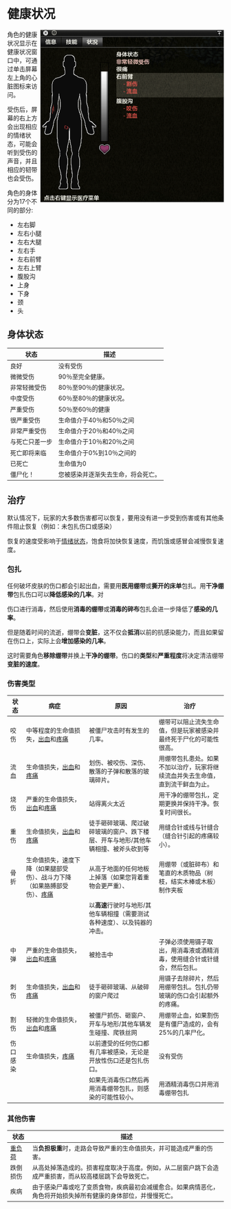 # 健康状况

<img src="../images/health.png" align="right" style="height: 400px;">

角色的健康状况显示在健康状况窗口中，可通过单击屏幕左上角的心脏图标来访问。

受伤后，屏幕的右上方会出现相应的情绪状态，可能会听到受伤的声音，并且相应的韧带也会受伤。

角色的身体分为17个不同的部分:

- 左右脚
- 左右小腿
- 左右大腿
- 左右手
- 左右前臂
- 左右上臂
- 腹股沟
- 上身
- 下身
- 颈
- 头

## 身体状态

| 状态     | 描述 |
| -------- | ------- |
| 良好 | 没有受伤 |
| 微微受伤 | 90％至完全健康。 |
| 非常轻微受伤 | 80％至90％的健康状况。 |
| 中度受伤 | 60％至80％的健康状况。 |
| 严重受伤 | 50％至60％的健康 |
| 很严重受伤 | 生命值介于40％和50％之间 |
| 非常严重受伤 | 生命值介于20％和40％之间 |
| 与死亡只差一步 | 生命值介于10％和20％之间 |
| 死亡即将来临 | 生命值介于0%到10％之间的 |
| 已死亡 | 生命值为0 |
| 僵尸化！ | 您被感染并逐渐失去生命，将会死亡。 |

## 治疗

默认情况下，玩家的大多数伤害都可以恢复，要用没有进一步受到伤害或有其他条件阻止恢复（例如：未包扎伤口或感染）

恢复的速度受影响于[情绪状态](01-04-moodles.md)，饱食将加快恢复速度，而饥饿或感冒会减慢恢复速度。

### 包扎

任何破坏皮肤的伤口都会引起出血，需要用**医用绷带**或**撕开的床单**包扎。用**干净绷带**包扎伤口可以**降低感染的几率**。对

伤口进行消毒，然后使用**消毒的绷带**或**消毒的碎布**包扎会进一步降低了**感染的几率**。

但是随着时间的流逝，绷带会**变脏**，这不仅会**抵消**以前的抗感染能力，而且如果留在伤口上，实际上会**增加感染的几率**。

这时需要角色**移除绷带**并换上**干净的绷带**。伤口的**类型**和**严重程度**将决定清洁绷带**变脏的速度**。

### 伤害类型

| 状态     | 病症 | 原因 | 治疗 |
| -------- | ------- | ------- | ------- |
| 咬伤 | 中等程度的生命值损失，[出血](01-04-moodles.md#出血)和[疼痛](01-04-moodles.md#疼痛) | 被僵尸攻击时有发生的几率。 | 绷带可以阻止流失生命值，但是玩家被感染并最终死于尸化的可能性很高。 |
| 流血 | 生命值损失，[出血](01-04-moodles.md#出血)和[疼痛](01-04-moodles.md#疼痛) | 划伤、被咬伤、深伤、散落的子弹和散落的玻璃碎片。 | 用绷带包扎患处。如果不加以治疗，玩家将继续流血并失去生命值，直到流干鲜血为止。 |
| 烧伤 | 严重的生命值损失，[出血](01-04-moodles.md#出血)和[疼痛](01-04-moodles.md#疼痛) | 站得离火太近 | 用干净的绷带包扎，定期更换并保持干净。恢复时间很长。 |
| 重伤 | 生命值损失，[出血](01-04-moodles.md#出血)和[疼痛](01-04-moodles.md#疼痛) | 徒手砸碎玻璃、爬过破碎玻璃的窗户、跌下楼层、开车与地形/其他车辆相撞、被斧头砍到等 | 用缝合针或线与针缝合（缝合针引起的疼痛较小）。 |
| 骨折 | 生命值损失，速度下降（如果腿部受伤）、战斗力下降（如果胳膊部受伤）、[疼痛](01-04-moodles.md#疼痛) | 从高于地面的任何地板上掉落（如果您背着重物会更严重）、 | 用绷带（或脏碎布）和笔直的木质物品（树枝，结实木棒或木板）制作夹板 |
|  |  | 以**高速**行驶时与地形/其他车辆相撞（需要测试各种速度）、以及钝器的冲击。 |  |
| 中弹 | 严重的生命值损失，[出血](01-04-moodles.md#出血)和[疼痛](01-04-moodles.md#疼痛) | 被抢击中 | 	子弹必须使用镊子取出，用消毒液或酒精消毒，使用缝合针或针缝合，然后包扎。 |
| 刺伤 | 生命值损失，[出血](01-04-moodles.md#出血)和[疼痛](01-04-moodles.md#疼痛) | 徒手砸碎玻璃、从破碎的窗户爬过 | 用镊子去除碎片，然后用绷带包扎。包扎仍带玻璃的伤口会引起额外的疼痛。 |
| 割伤 | 轻微的生命值损失，[出血](01-04-moodles.md#出血)和[疼痛](01-04-moodles.md#疼痛) | 被僵尸抓伤、砸窗户、开车与地形/其他车辆发生碰撞、爬铁丝网 | 用绷带止血，如果割伤是有僵尸造成的，会有25%的几率尸化。 |
| 伤口感染 | 生命值损失，[疼痛](01-04-moodles.md#疼痛) | 以前遭受的任何伤口都有几率被感染，无论是开放性伤口还是包扎伤口。 | 没有受伤 |
|  |  | 如果先消毒伤口然后再用消毒绷带包扎，则感染的可能性较小。 | 用酒精消毒伤口并用消毒绷带包扎 |

### 其他伤害

| 状态     | 描述 |
| -------- | ------- |
| [重负荷](01-04-moodles.md#重负荷) | 当**负担极重**时，走路会导致严重的生命值损失，并可能造成严重的伤害。 |
| 跌倒损伤 | 从高处掉落造成的。损害程度取决于高度。例如，从二层窗户跳下会造成严重损害，而从较高楼层跳下会导致死亡。 |
| 疾病 | 由于感染尸毒或吃了变质食物，疾病最初会减缓愈合。如果病情恶化，角色将开始损失掉所有健康的身体部位，并慢慢死亡。 |
